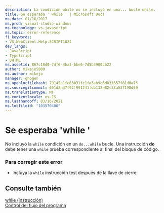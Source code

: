 ```yaml
---
description: La condición while no se incluyó en una... bucle while.
title: Se esperaba ' while ' | Microsoft Docs
ms.date: 01/18/2017
ms.prod: visual-studio-windows
ms.technology: vs-javascript
ms.topic: error-reference
f1_keywords:
- VS.WebClient.Help.SCRIPT1024
dev_langs:
- JavaScript
- TypeScript
- DHTML
ms.assetid: 867c10d0-7df6-4ba3-bbe6-7d5b3900cb22
author: mikejo5000
ms.author: mikejo
manager: ghogen
ms.openlocfilehash: 79145a1fe63031fc1fa5eb9c6d831657f81d0a75
ms.sourcegitcommit: 691d2a47f92f991241fdb132a82c53a537198d50
ms.translationtype: MT
ms.contentlocale: es-ES
ms.lasthandoff: 03/16/2021
ms.locfileid: "103570406"
---
```

# <a name="expected-while"></a>Se esperaba 'while '
No incluyó la `while` condición en un `do...while` bucle. Una instrucción **do** debe tener una `while` prueba correspondiente al final del bloque de código.  
  
### <a name="to-correct-this-error"></a>Para corregir este error  
  
- Incluya la `while` instrucción test después de la llave de cierre.  
  
## <a name="see-also"></a>Consulte también  
 [while (instrucción)](https://developer.mozilla.org/docs/Web/JavaScript/Reference/Statements/while)   
 [Control del flujo del programa](https://developer.mozilla.org/docs/Web/JavaScript/Guide/Control_flow_and_error_handling)
